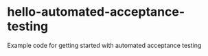 # hello-automated-acceptance-testing
Example code for getting started with automated acceptance testing
